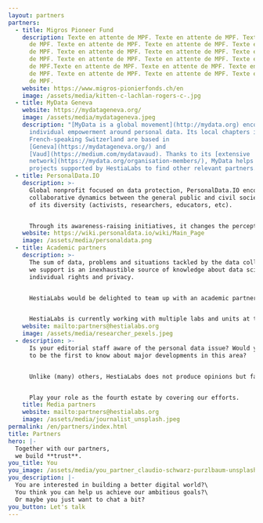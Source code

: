 ```yaml
---
layout: partners
partners:
  - title: Migros Pioneer Fund
    description: Texte en attente de MPF. Texte en attente de MPF. Texte en attente
      de MPF. Texte en attente de MPF. Texte en attente de MPF. Texte en attente
      de MPF. Texte en attente de MPF. Texte en attente de MPF. Texte en attente
      de MPF. Texte en attente de MPF. Texte en attente de MPF. Texte en attente
      de MPF.Texte en attente de MPF. Texte en attente de MPF. Texte en attente
      de MPF. Texte en attente de MPF. Texte en attente de MPF. Texte en attente
      de MPF.
    website: https://www.migros-pionierfonds.ch/en
    image: /assets/media/kitten-c-lachlan-rogers-c-.jpg
  - title: MyData Geneva
    website: https://mydatageneva.org/
    image: /assets/media/mydatageneva.jpeg
    description: "[MyData is a global movement](http://mydata.org) encouraging
      individual empowerment around personal data. Its local chapters in
      French-speaking Switzerland are based in
      [Geneva](https://mydatageneva.org/) and
      [Vaud](https://medium.com/mydatavaud). Thanks to its [extensive
      network](https://mydata.org/organisation-members/), MyData helps the
      projects supported by HestiaLabs to find other relevant partners."
  - title: PersonalData.IO
    description: >-
      Global nonprofit focused on data protection, PersonalData.IO encourages
      collaborative dynamics between the general public and civil society in all
      of its diversity (activists, researchers, educators, etc).


      Through its awareness-raising initiatives, it changes the perception of people outside our [data collectives](https://hestialabs.org/en/projects/) about the issues we address, and how they want to situate themselves as actors of change.
    website: https://wiki.personaldata.io/wiki/Main_Page
    image: /assets/media/personaldata.png
  - title: Academic partners
    description: >-
      The sum of data, problems and situations tackled by the data collectives
      we support is an inexhaustible source of knowledge about data science,
      individual rights and privacy.


      HestiaLabs would be delighted to team up with an academic partner or partners. Their expertise and legitimacy on these topics would enhance the value of this knowledge and give it the scientific resonance it deserves.


      HestiaLabs is currently working with multiple labs and units at the [University of Genève](https://www.unige.ch/) and the [Ecole Polytechnique Fédérale de Lausanne](https://www.epfl.ch).
    website: mailto:partners@hestialabs.org
    image: /assets/media/researcher_pexels.jpeg
  - description: >-
      Is your editorial staff aware of the personal data issue? Would you like
      to be the first to know about major developments in this area?


      Unlike (many) others, HestiaLabs does not produce opinions but facts: data analysis, tangible innovations, scientific knowledge...


      Play your role as the fourth estate by covering our efforts.
    title: Media partners
    website: mailto:partners@hestialabs.org
    image: /assets/media/journalist_unsplash.jpeg
permalink: /en/partners/index.html
title: Partners
hero: |-
  Together with our partners, 
  we build **trust**.
you_title: You
you_image: /assets/media/you_partner_claudio-schwarz-purzlbaum-unsplash.jpeg
you_description: |-
  You are interested in building a better digital world?\
  You think you can help us achieve our ambitious goals?\
  Or maybe you just want to chat a bit?
you_button: Let's talk
---
```

